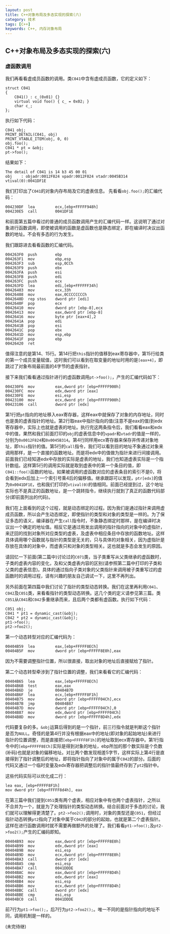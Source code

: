 ```yaml
---
layout: post
title: C++对象布局及多态实现的探索(六)
category: 技术
tags: [C++]
keywords: C++, 内存对象布局
---
```


## C++对象布局及多态实现的探索(六)

### 虚函数调用

我们再看看虚成员函数的调用。类`C041`中含有虚成员函数，它的定义如下：

```
struct C041
{
    C041() : c_(0x01) {}
    virtual void foo() { c_ = 0x02; }
    char c_;
};
```

执行如下代码：

```
C041 obj;
PRINT_DETAIL(C041, obj)
PRINT_VTABLE_ITEM(obj, 0, 0)
obj.foo();
C041 * pt = &obj;
pt->foo();
```

结果如下：

```
The detail of C041 is 14 b3 45 00 01
obj    : objadr:0012F824 vpadr:0012F824 vtadr:0045B314 vtival(0):0041DF1E
```

我们打印出了`C041`的对象内存布局及它的虚表信息。 先看看`obj.foo();`的汇编代码：

```
004230DF  lea         ecx,[ebp+FFFFF948h]
004230E5  call        0041DF1E
```

和前面第五篇中看过的普通的成员函数调用产生的汇编代码一样。这说明了通过对象进行函数调用，即使被调用的函数是虚函数也是静态绑定，即在编译时决议出函数的地址。不会有多态的行为发生。

我们跟踪进去看看函数的汇编代码。

```
004263F0  push        ebp
004263F1  mov         ebp,esp
004263F3  sub         esp,0CCh
004263F9  push        ebx
004263FA  push        esi
004263FB  push        edi
004263FC  push        ecx
004263FD  lea         edi,[ebp+FFFFFF34h]
00426403  mov         ecx,33h
00426408  mov         eax,0CCCCCCCCh
0042640D  rep stos    dword ptr [edi]
0042640F  pop         ecx
00426410  mov         dword ptr [ebp-8],ecx
00426413  mov         eax,dword ptr [ebp-8]
00426416  mov         byte ptr [eax+4],2
0042641A  pop         edi
0042641B  pop         esi
0042641C  pop         ebx
0042641D  mov         esp,ebp
0042641F  pop         ebp
00426420  ret
```

值得注意的是第14、15行。第14行把`this`指针的值移到eax寄存器中，第15行给类的第一个成员变量赋值，这时我们可以看到在取变量的地址时用的是`[eax+4]`，即跳过了对象布局最前面的4字节的虚表指针。

接下来我们看看通过指针进行的虚函数调用`pt->foo();`，产生的汇编代码如下：

```
004230F6  mov         eax,dword ptr [ebp+FFFFF900h]
004230FC  mov         edx,dword ptr [eax]
004230FE  mov         esi,esp
00423100  mov         ecx,dword ptr [ebp+FFFFF900h]
00423106  call        dword ptr [edx]
```

第1行把`pt`指向的地址移入eax寄存器，这样eax中就保存了对象的内存地址，同时也是类的虚表指针的地址。第2行取eax中指针指向的值(注意不是eax的值)到edx寄存器中，实际上也就是虚表的地址。执行完这两条指令后，我们看看eax和edx中的值，果然和我们前面打印的`obj`的虚表信息中的`vpadr`和`vtadr`的值是一样的，分别为`0x0012F824`和`0x0045B314`。第4行同样用ecx寄存器来保存并传递对象地址，即`this`指针的值。第5行的`call`指令，我们可以看到目的地址不象通过对象来调用那样，是一个直接的函数地址。而是将edx中的值做为指针来进行间接调用。前面我们已经知道edx中存放的实际是虚表的地址，我们也知道虚表实际是一个指针数组。这样第5行的调用实际就是取到虚表中的第一个条目的值，即`C041::foo()`函数的地址。如果被调用的虚函数对应的虚表条目的索引不是0，将会看到edx后加上一个索引号乘4后的偏移值。继承跟踪可以发现，`ptr[edx]`的值为`0x0041DF1E`，也和我们打印的`vtival(0)`的值相同。前面已经提到过，这个地址实际也不是真正的函数地址，是一个跳转指令，继续执行就到了真正的函数代码部分(即前面列出的代码)。

我们在上面看到的这个过程，就是动态绑定的过程。因为我们是通过指针来调用虚成员函数，所以会产生动态绑定，即使指针的类型和对象的类型是一样的。为了保证多态的语义，编译器在产生`call`指令时，不象静态绑定时那样，是在编译时决议出一个确定的地址值。相反它是通过用发出调用的指针指向的对象中的虚指针，来迂回的找到对象所对应类型的虚表，及虚表中相应条目中存放的函数地址。这样具体调用哪个函数就与指针的类型是无关的，只与具体的对象相关，因为虚指针是存放在具体的对象中，而虚表只和对象的类型相关。这也就是多态会发生的原因。

请回忆一下前面(第二篇中)讨论过的`C071`类，当子类重写从父类继承的虚函数时，子类的虚表内容的变化，及和父类虚表内容的区别(请参照第二篇中打印的子类和父类的虚表信息)。具体的通过指向子类对象的父类指针来调用被子类重写过的虚函数时的调用过程，请有兴趣的朋友自己调试一下，这里不再列出。

另外前面在第四篇中我们讨论了指针的类型动态转换。我们在这里再利用`C041`、`C042`及`C051`类，来看看指针的类型动态转换。这几个类的定义请参见第三篇。类`C051`从`C041`和`C042`多重继承而来，且后两个类都有虚函数。执行如下代码：

```
C051 obj;
C041 * pt1 = dynamic_cast(&obj);
C042 * pt2 = dynamic_cast(&obj);
pt1->foo();
pt2->foo2();
```

第一个动态转型对应的汇编代码为：

```
00404B59  lea         eax,[ebp+FFFFF8ECh]
00404B5F  mov         dword ptr [ebp+FFFFF8E0h],eax
```

因为不需要调整指针位置，所以很直接，取出对象的地址后直接赋给了指针。

第二个动态转型牵涉到了指针位置的调整，我们来看看它的汇编代码：

```
00404B65  lea         eax,[ebp+FFFFF8ECh]
00404B6B  test        eax,eax
00404B6D  je          00404B7D
00404B6F  lea         ecx,[ebp+FFFFF8F1h]
00404B75  mov         dword ptr [ebp+FFFFF04Ch],ecx
00404B7B  jmp         00404B87
00404B7D  mov         dword ptr [ebp+FFFFF04Ch],0
00404B87  mov         edx,dword ptr [ebp+FFFFF04Ch]
00404B8D  mov         dword ptr [ebp+FFFFF8D4h],edx
```

代码要复杂的多。`&obj`运算后得到的是一个指针，前三行指令就是判断这个指针是否为`NULL`。奇怪的是第4行并没有根据eax中的地址(即对象的起始地址)来进行指针的位置调整，而是直接把`[ebp+FFFFF8F1h]`的地址取到ecx寄存器中。第1行指令中的`[ebp+FFFFF8ECh]`实际是得到对象的地址，ebp所加的那个数实际是个负数(补码)也就是对象的偏移地址。对比两个数发现相差5字节，这样实际上第4行是直接得到了指针调整后的地址，即将指针指向了对象中的属于`C042`的部分。后面的代码又通过一个临时变量及edx寄存器把调整后的指针值最终存到了`pt2`指针中。

这些代码实际可以优化成二行：

```
lea eax, [ebp+FFFFF8F1h]
mov dword ptr [ebp+FFFFF8d4h], eax
```

在第三篇中我们提到`C051`类有两个虚表，相应对象中有也两个虚表指针，之所以不合并为一个，就是为了处理指针的类型动态转换。结合前面对于多态的讨论，我们就可以理解得更清楚了。`pt2->foo2();`调用时，对象的类型还是`C051`，但经过指针动态转换`pt2`指向了对象中属于`C042`的部分的起始，也就是第二个虚表指针。这样在进行函数调用时就不需要再做额外的处理了。我们看看`pt1->foo();`及`pt2->foo2();`产生的汇编码即知。

```
00404B93  mov         eax,dword ptr [ebp+FFFFF8E0h]
00404B99  mov         edx,dword ptr [eax]
00404B9B  mov         esi,esp
00404B9D  mov         ecx,dword ptr [ebp+FFFFF8E0h]
00404BA3  call        dword ptr [edx]
00404BA5  cmp         esi,esp
00404BA7  call        0041DDDE
00404BAC  mov         eax,dword ptr [ebp+FFFFF8D4h]
00404BB2  mov         edx,dword ptr [eax]
00404BB4  mov         esi,esp
00404BB6  mov         ecx,dword ptr [ebp+FFFFF8D4h]
00404BBC  call        dword ptr [edx]
00404BBE  cmp         esi,esp
00404BC0  call        0041DDDE
```

前7行为`pt1->foo();`，后7行为`pt2->foo2();`。唯一不同的是指针指向的地址不同，调用机制是一样的。

(未完待继)
